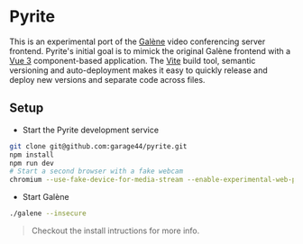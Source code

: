 # Pyrite

This is an experimental port of the [Galène](https://github.com/jech/galene) video
conferencing server frontend. Pyrite's initial goal is to mimick the original
Galène frontend with a [Vue 3](https://v3.vuejs.org/) component-based application.
The [Vite](https://github.com/vitejs/vite) build tool, semantic versioning and
auto-deployment makes it easy to quickly release and deploy new versions and
separate code across files.

## Setup

* Start the Pyrite development service

```bash
git clone git@github.com:garage44/pyrite.git
npm install
npm run dev
# Start a second browser with a fake webcam
chromium --use-fake-device-for-media-stream --enable-experimental-web-platform-features  --user-data-dir=~/.chromium-tmp
```

* Start Galène

```bash
./galene --insecure
```

> Checkout the install intructions for more info.
